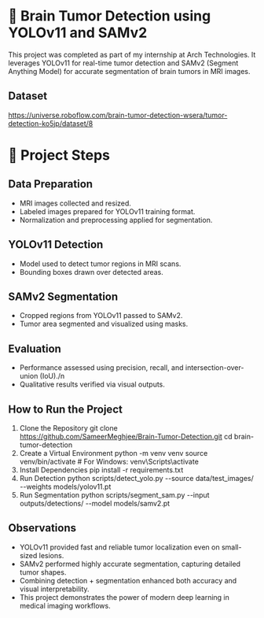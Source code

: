 # 🧠 Brain Tumor Detection using YOLOv11 and SAMv2
This project was completed as part of my internship at Arch Technologies. It leverages YOLOv11 for real-time tumor detection and SAMv2 (Segment Anything Model) for accurate segmentation of brain tumors in MRI images.
## Dataset
https://universe.roboflow.com/brain-tumor-detection-wsera/tumor-detection-ko5jp/dataset/8
# 🚀 Project Steps
## Data Preparation
- MRI images collected and resized.
- Labeled images prepared for YOLOv11 training format.
- Normalization and preprocessing applied for segmentation.
## YOLOv11 Detection
- Model used to detect tumor regions in MRI scans.
- Bounding boxes drawn over detected areas.
## SAMv2 Segmentation
- Cropped regions from YOLOv11 passed to SAMv2.
- Tumor area segmented and visualized using masks.
## Evaluation
- Performance assessed using precision, recall, and intersection-over-union (IoU)./n
- Qualitative results verified via visual outputs.
## How to Run the Project
1. Clone the Repository
git clone https://github.com/SameerMeghjee/Brain-Tumor-Detection.git
cd brain-tumor-detection
2. Create a Virtual Environment
python -m venv venv
source venv/bin/activate  # For Windows: venv\Scripts\activate
3. Install Dependencies
pip install -r requirements.txt
4. Run Detection
python scripts/detect_yolo.py --source data/test_images/ --weights models/yolov11.pt
6. Run Segmentation
python scripts/segment_sam.py --input outputs/detections/ --model models/samv2.pt
## Observations
- YOLOv11 provided fast and reliable tumor localization even on small-sized lesions.
- SAMv2 performed highly accurate segmentation, capturing detailed tumor shapes.
- Combining detection + segmentation enhanced both accuracy and visual interpretability.
- This project demonstrates the power of modern deep learning in medical imaging workflows.

